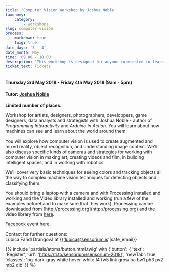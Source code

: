 ```yaml
---
title: 'Computer Vision Workshop by Joshua Noble'
taxonomy:
    category:
        - workshops
slug: computer-vision
process:
    markdown: true
    twig: true
date_days: '3 - 4'
date_month: May
time: '09.00 - 18.00'
description: 'This workshop is designed for anyone interested in learning about how machines can see and learn about the world around them.'
ticket_text: Tickets
---
```


#### Thursday 3rd May 2018 - Friday 4th May 2018 (9am - 5pm)
#### Tutor: [Joshua Noble](https://www.sensorium.is/speakers/joshua-noble)

**Limited number of places.**

Workshop for artists, designers, photographers, developpers, game designers, data analysts and strategists with Joshua Noble - author of _Programming Interactivity_ and _Arduino in Action_. You will learn about how machines can see and learn about the world around them.  

You will explore how computer vision is used to create augmented and mixed reality, object recognition, and understanding image context. We'll also discuss specific kinds of cameras and strategies for working with computer vision in making art, creating videos and film, in building intelligent spaces, and in working with robotics.

We'll cover very basic techniques for seeing colors and tracking objects all the way to complex machine vision techniques for detecting objects and classifying them.

You should bring a laptop with a camera and with Processing installed and working and the Video library installed and working (run a few of the examples beforehand to make sure that they work). Processing can be downloaded from [http://processing.org](http://processing.org) and the video library from [here](https://processing.org/reference/libraries/video/index.html).

[Facebook event here.](https://www.facebook.com/events/550109335382145/)

Contact for further questions: <br>
Ľubica Fandl Drangová at <a href="mailto:{{'lubica@sensorium.is'|safe_email}}">{{'lubica@sensorium.is'|safe_email}}</a>

{% include 'partials/atoms/button.html.twig' with {'button': {
    'text': 'Register',
    'url': 'https://ti.to/sensorium/sensorium-2018/',
    'newTab': true,
    'classes': 'bg-dark-gray white hover-white f4 fw5 link grow ba bw1 ph3 pv2 mb2 dib'
}} %}